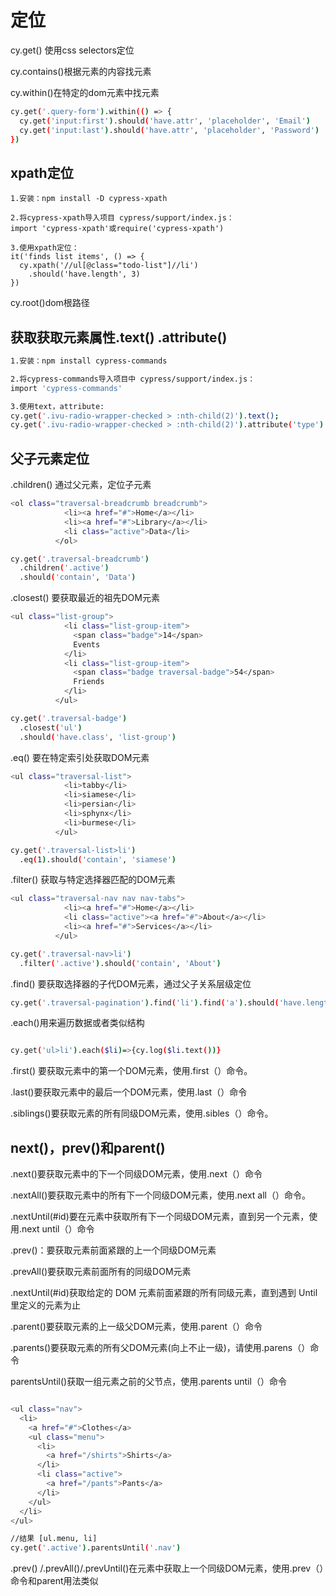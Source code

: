 # 定位

cy.get() 使用css selectors定位

cy.contains()根据元素的内容找元素

cy.within()在特定的dom元素中找元素

```.bash
cy.get('.query-form').within(() => {
  cy.get('input:first').should('have.attr', 'placeholder', 'Email')
  cy.get('input:last').should('have.attr', 'placeholder', 'Password')
})
```

## xpath定位

```
1.安装：npm install -D cypress-xpath

2.将cypress-xpath导入项目 cypress/support/index.js：
import 'cypress-xpath'或require('cypress-xpath')

3.使用xpath定位：
it('finds list items', () => {
  cy.xpath('//ul[@class="todo-list"]//li')
    .should('have.length', 3)
})
```

cy.root()dom根路径

## 获取获取元素属性.text() .attribute()

```.bash
1.安装：npm install cypress-commands

2.将cypress-commands导入项目中 cypress/support/index.js：
import 'cypress-commands'

3.使用text，attribute:
cy.get('.ivu-radio-wrapper-checked > :nth-child(2)').text();
cy.get('.ivu-radio-wrapper-checked > :nth-child(2)').attribute('type')

```

## 父子元素定位

.children() 通过父元素，定位子元素

```.bash
<ol class="traversal-breadcrumb breadcrumb">
            <li><a href="#">Home</a></li>
            <li><a href="#">Library</a></li>
            <li class="active">Data</li>
          </ol>

cy.get('.traversal-breadcrumb')
  .children('.active')
  .should('contain', 'Data')

```

.closest() 要获取最近的祖先DOM元素

```.bash
<ul class="list-group">
            <li class="list-group-item">
              <span class="badge">14</span>
              Events
            </li>
            <li class="list-group-item">
              <span class="badge traversal-badge">54</span>
              Friends
            </li>
          </ul>

cy.get('.traversal-badge')
  .closest('ul')
  .should('have.class', 'list-group')

```

.eq() 要在特定索引处获取DOM元素

```.bash
<ul class="traversal-list">
            <li>tabby</li>
            <li>siamese</li>
            <li>persian</li>
            <li>sphynx</li>
            <li>burmese</li>
          </ul>

cy.get('.traversal-list>li')
  .eq(1).should('contain', 'siamese')
```

.filter() 获取与特定选择器匹配的DOM元素

```.bash
<ul class="traversal-nav nav nav-tabs">
            <li><a href="#">Home</a></li>
            <li class="active"><a href="#">About</a></li>
            <li><a href="#">Services</a></li>
          </ul>

cy.get('.traversal-nav>li')
  .filter('.active').should('contain', 'About')          
```

.find() 要获取选择器的子代DOM元素，通过父子关系层级定位

```.bash
cy.get('.traversal-pagination').find('li').find('a').should('have.length', 7)
```

.each()用来遍历数据或者类似结构

```.bash

cy.get('ul>li').each($li)=>{cy.log($li.text())}
```

.first() 要获取元素中的第一个DOM元素，使用.first（）命令。

.last()要获取元素中的最后一个DOM元素，使用.last（）命令

.siblings()要获取元素的所有同级DOM元素，使用.sibles（）命令。

## next()，prev()和parent()

.next()要获取元素中的下一个同级DOM元素，使用.next（）命令

.nextAll()要获取元素中的所有下一个同级DOM元素，使用.next all（）命令。

.nextUntil(#id)要在元素中获取所有下一个同级DOM元素，直到另一个元素，使用.next until（）命令 

.prev()：要获取元素前面紧跟的上一个同级DOM元素

.prevAll()要获取元素前面所有的同级DOM元素

.nextUntil(#id)获取给定的 DOM 元素前面紧跟的所有同级元素，直到遇到 Until 里定义的元素为止

.parent()要获取元素的上一级父DOM元素，使用.parent（）命令

.parents()要获取元素的所有父DOM元素(向上不止一级)，请使用.parens（）命令

parentsUntil()获取一组元素之前的父节点，使用.parents until（）命令

```.bash

<ul class="nav">
  <li>
    <a href="#">Clothes</a>
    <ul class="menu">
      <li>
        <a href="/shirts">Shirts</a>
      </li>
      <li class="active">
        <a href="/pants">Pants</a>
      </li>
    </ul>
  </li>
</ul>

//结果 [ul.menu, li]
cy.get('.active').parentsUntil('.nav')
```

.prev() /.prevAll()/.prevUntil()在元素中获取上一个同级DOM元素，使用.prev（）命令和parent用法类似

